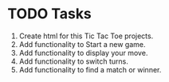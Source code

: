 # TODO Tasks

1. Create html for this Tic Tac Toe projects.
2. Add functionality to Start a new game.
3. Add functionality to display your move.
4. Add functionality to switch turns.
5. Add functionality to find a match or winner.